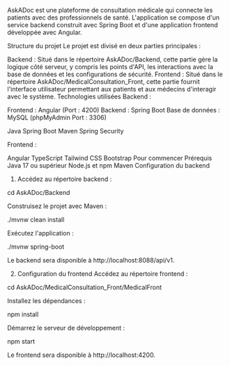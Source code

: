 AskADoc est une plateforme de consultation médicale qui connecte les patients avec des professionnels de santé. L'application se compose d'un service backend construit avec Spring Boot et d'une application frontend développée avec Angular.

Structure du projet Le projet est divisé en deux parties principales :

Backend : Situé dans le répertoire AskADoc/Backend, cette partie gère la logique côté serveur, y compris les points d'API, les interactions avec la base de données et les configurations de sécurité. Frontend : Situé dans le répertoire AskADoc/MedicalConsultation_Front, cette partie fournit l'interface utilisateur permettant aux patients et aux médecins d'interagir avec le système. Technologies utilisées Backend :

Frontend : Angular (Port : 4200) Backend : Spring Boot Base de données : MySQL (phpMyAdmin Port : 3306)

Java Spring Boot Maven Spring Security

Frontend :

Angular TypeScript Tailwind CSS Bootstrap Pour commencer Prérequis Java 17 ou supérieur Node.js et npm Maven Configuration du backend

1) Accédez au répertoire backend :

cd AskADoc/Backend

Construisez le projet avec Maven :

./mvnw clean install

Exécutez l'application :

./mvnw spring-boot

Le backend sera disponible à http://localhost:8088/api/v1.

2) Configuration du frontend Accédez au répertoire frontend :

cd AskADoc/MedicalConsultation_Front/MedicalFront

Installez les dépendances :

npm install

Démarrez le serveur de développement :

npm start

Le frontend sera disponible à http://localhost:4200.

